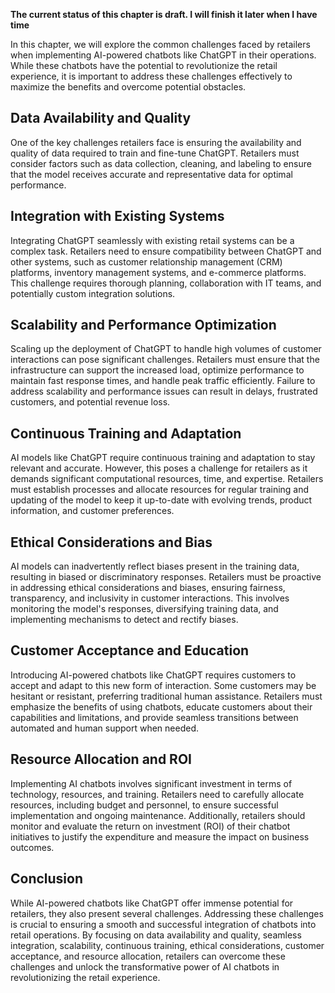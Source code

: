 **The current status of this chapter is draft. I will finish it later when I have time**

In this chapter, we will explore the common challenges faced by retailers when implementing AI-powered chatbots like ChatGPT in their operations. While these chatbots have the potential to revolutionize the retail experience, it is important to address these challenges effectively to maximize the benefits and overcome potential obstacles.

Data Availability and Quality
-----------------------------

One of the key challenges retailers face is ensuring the availability and quality of data required to train and fine-tune ChatGPT. Retailers must consider factors such as data collection, cleaning, and labeling to ensure that the model receives accurate and representative data for optimal performance.

Integration with Existing Systems
---------------------------------

Integrating ChatGPT seamlessly with existing retail systems can be a complex task. Retailers need to ensure compatibility between ChatGPT and other systems, such as customer relationship management (CRM) platforms, inventory management systems, and e-commerce platforms. This challenge requires thorough planning, collaboration with IT teams, and potentially custom integration solutions.

Scalability and Performance Optimization
----------------------------------------

Scaling up the deployment of ChatGPT to handle high volumes of customer interactions can pose significant challenges. Retailers must ensure that the infrastructure can support the increased load, optimize performance to maintain fast response times, and handle peak traffic efficiently. Failure to address scalability and performance issues can result in delays, frustrated customers, and potential revenue loss.

Continuous Training and Adaptation
----------------------------------

AI models like ChatGPT require continuous training and adaptation to stay relevant and accurate. However, this poses a challenge for retailers as it demands significant computational resources, time, and expertise. Retailers must establish processes and allocate resources for regular training and updating of the model to keep it up-to-date with evolving trends, product information, and customer preferences.

Ethical Considerations and Bias
-------------------------------

AI models can inadvertently reflect biases present in the training data, resulting in biased or discriminatory responses. Retailers must be proactive in addressing ethical considerations and biases, ensuring fairness, transparency, and inclusivity in customer interactions. This involves monitoring the model's responses, diversifying training data, and implementing mechanisms to detect and rectify biases.

Customer Acceptance and Education
---------------------------------

Introducing AI-powered chatbots like ChatGPT requires customers to accept and adapt to this new form of interaction. Some customers may be hesitant or resistant, preferring traditional human assistance. Retailers must emphasize the benefits of using chatbots, educate customers about their capabilities and limitations, and provide seamless transitions between automated and human support when needed.

Resource Allocation and ROI
---------------------------

Implementing AI chatbots involves significant investment in terms of technology, resources, and training. Retailers need to carefully allocate resources, including budget and personnel, to ensure successful implementation and ongoing maintenance. Additionally, retailers should monitor and evaluate the return on investment (ROI) of their chatbot initiatives to justify the expenditure and measure the impact on business outcomes.

Conclusion
----------

While AI-powered chatbots like ChatGPT offer immense potential for retailers, they also present several challenges. Addressing these challenges is crucial to ensuring a smooth and successful integration of chatbots into retail operations. By focusing on data availability and quality, seamless integration, scalability, continuous training, ethical considerations, customer acceptance, and resource allocation, retailers can overcome these challenges and unlock the transformative power of AI chatbots in revolutionizing the retail experience.
